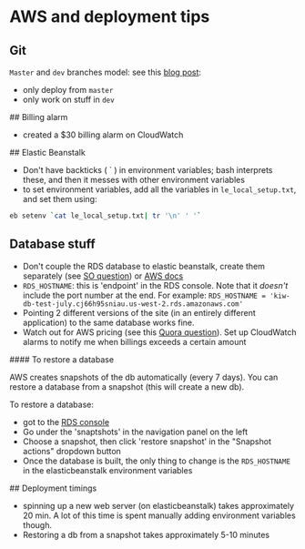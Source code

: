 # AWS and deployment tips

## Git

`Master` and `dev` branches model: see this [blog post](http://nvie.com/posts/a-successful-git-branching-model/):
- only deploy from `master`
- only work on stuff in `dev`

## Billing alarm

- created a $30 billing alarm on CloudWatch

## Elastic Beanstalk

- Don't have backticks ( \` ) in environment variables; bash interprets these, and then it messes with other environment variables
- to set environment variables, add all the variables in `le_local_setup.txt`, and set them using:

```bash
eb setenv `cat le_local_setup.txt| tr '\n' ' '`
```

## Database stuff

- Don't couple the RDS database to elastic beanstalk, create them separately (see [SO question](https://serverfault.com/questions/540828/how-to-associate-an-existing-rds-instance-to-an-elastic-beanstalk-environment)) or [AWS docs](https://docs.aws.amazon.com/elasticbeanstalk/latest/dg/AWSHowTo.RDS.html?icmpid=docs_elasticbeanstalk_console)
- `RDS_HOSTNAME`:  this is 'endpoint' in the RDS console. Note that it _doesn't_ include the port number at the end. For example: `RDS_HOSTNAME = 'kiw-db-test-july.cj66h95sniau.us-west-2.rds.amazonaws.com'`
- Pointing 2 different versions of the site (in an entirely different application) to the same database works fine.
- Watch out for AWS pricing (see this [Quora question](https://www.quora.com/Is-it-very-costly-to-use-AWS-Elastic-Beanstalk-for-a-startup)). Set up CloudWatch alarms to notify me when billings exceeds a certain amount

#### To restore a database

AWS creates snapshots of the db automatically (every 7 days). You can restore a database from a snapshot (this will create a new db).

To restore a database:
- got to the [RDS console](https://us-west-2.console.aws.amazon.com/rds)
- Go under the 'snaptshots' in the navigation panel on the left
- Choose a snapshot, then click 'restore snapshot' in the "Snapshot actions" dropdown button
- Once the database is built, the only thing to change is the `RDS_HOSTNAME` in the elasticbeanstalk environment variables

## Deployment timings

- spinning up a new web server (on elasticbeanstalk) takes approximately 20 min. A lot of this time is spent manually adding environment variables though.
- Restoring a db from a snapshot takes approximately 5-10 minutes
